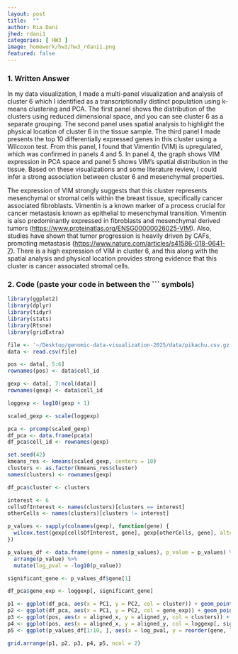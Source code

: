 ```yaml
---
layout: post
title:  ""
author: Ria Dani
jhed: rdani1
categories: [ HW3 ]
image: homework/hw3/hw3_rdani1.png
featured: false
---
```


### 1. Written Answer

In my data visualization, I made a multi-panel visualization and analysis of cluster 6 which I identified as a transcriptionally distinct population using k-means clustering and PCA. The first panel shows the distribution of the clusters using reduced dimensional space, and you can see cluster 6 as a separate grouping. The second panel uses spatial analysis to highlight the physical location of cluster 6 in the tissue sample. The third panel I made presents the top 10 differentially expressed genes in this cluster using a Wilcoxon test. From this panel, I found that Vimentin (VIM) is upregulated, which was confirmed in panels 4 and 5. In panel 4, the graph shows VIM expression in PCA space and panel 5 shows VIM’s spatial distribution in the tissue. Based on these visualizations and some literature review, I could infer a strong association between cluster 6 and mesenchymal properties. 

The expression of VIM strongly suggests that this cluster represents mesenchymal or stromal cells within the breast tissue, specifically cancer associated fibroblasts. Vimentin is a known marker of a process crucial for cancer metastasis known as epithelial to mesenchymal transition. Vimentin is also predominantly expressed in fibroblasts and mesenchymal derived tumors (https://www.proteinatlas.org/ENSG00000026025-VIM). Also, studies have shown that tumor progression is heavily driven by CAFs, promoting metastasis (https://www.nature.com/articles/s41586-018-0641-7). There is a high expression of VIM in cluster 6, and this along with the spatial analysis and physical location provides strong evidence that this cluster is cancer associated stromal cells. 


### 2. Code (paste your code in between the ``` symbols)

```r
library(ggplot2)
library(dplyr)
library(tidyr)
library(stats)
library(Rtsne)
library(gridExtra)

file <- '~/Desktop/genomic-data-visualization-2025/data/pikachu.csv.gz'
data <- read.csv(file)

pos <- data[, 5:6]
rownames(pos) <- data$cell_id

gexp <- data[, 7:ncol(data)]
rownames(gexp) <- data$cell_id

loggexp <- log10(gexp + 1)

scaled_gexp <- scale(loggexp)

pca <- prcomp(scaled_gexp)
df_pca <- data.frame(pca$x)
df_pca$cell_id <- rownames(gexp)

set.seed(42)
kmeans_res <- kmeans(scaled_gexp, centers = 10)
clusters <- as.factor(kmeans_res$cluster)
names(clusters) <- rownames(gexp)

df_pca$cluster <- clusters

interest <- 6
cellsOfInterest <- names(clusters)[clusters == interest]
otherCells <- names(clusters)[clusters != interest]

p_values <- sapply(colnames(gexp), function(gene) {
  wilcox.test(gexp[cellsOfInterest, gene], gexp[otherCells, gene], alternative = "greater")$p.value
})

p_values_df <- data.frame(gene = names(p_values), p_value = p_values) %>%
  arrange(p_value) %>%
  mutate(log_pval = -log10(p_value))

significant_gene <- p_values_df$gene[1]

df_pca$gene_exp <- loggexp[, significant_gene]

p1 <- ggplot(df_pca, aes(x = PC1, y = PC2, col = cluster)) + geom_point() + ggtitle("PCA Clustering of Cells")
p2 <- ggplot(df_pca, aes(x = PC1, y = PC2, col = gene_exp)) + geom_point() + ggtitle(paste(significant_gene, "Expression in PCA Space"))
p3 <- ggplot(pos, aes(x = aligned_x, y = aligned_y, col = clusters)) + geom_point() + ggtitle("Cluster Highlighted in Physical Space")
p4 <- ggplot(pos, aes(x = aligned_x, y = aligned_y, col = loggexp[, significant_gene])) + geom_point() + ggtitle(paste(significant_gene, "Expression in Physical Space"))
p5 <- ggplot(p_values_df[1:10, ], aes(x = log_pval, y = reorder(gene, log_pval))) + geom_col() + ggtitle("Top 10 Differentially Expressed Genes")

grid.arrange(p1, p2, p3, p4, p5, ncol = 2)

```
